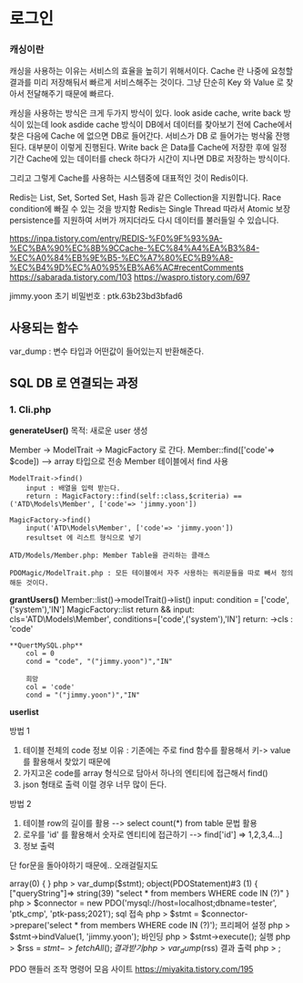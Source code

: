# 로그인

### 캐싱이란

캐싱을 사용하는 이유는 서비스의 효율을 높히기 위해서이다. Cache 란 나중에 요청할 결과를 미리 저장해둬서 빠르게 서비스해주는 것이다. 그냥 단순히 Key 와 Value 로 찾아서 전달해주기 때문에 빠르다.

캐싱을 사용하는 방식은 크게 두가지 방식이 있다. look aside cache, write back 방식이 있는데 
look asdide cache 방식이 DB에서 데이터를 찾아보기 전에 Cache에서 찾은 다음에 Cache 에 없으면 DB로 들어간다. 서비스가 DB 로 들어가는 벙삭욿 잔행된다. 대부분이 이렇게 진행된다.
Write back 은 Data를 Cache에 저장한 후에 일정 기간 Cache에 있는 데이터를 check 하다가 시간이 지나면 DB로 저장하는 방식이다. 

그리고 그렇게 Cache를 사용하는 시스템중에 대표적인 것이 Redis이다. 

Redis는 List, Set, Sorted Set, Hash 등과 같은 Collection을 지원합니다.
Race condition에 빠질 수 있는 것을 방지함
Redis는 Single Thread
따라서 Atomic 보장
persistence를 지원하여 서버가 꺼지더라도 다시 데이터를 불러들일 수 있습니다.

https://inpa.tistory.com/entry/REDIS-%F0%9F%93%9A-%EC%BA%90%EC%8B%9CCache-%EC%84%A4%EA%B3%84-%EC%A0%84%EB%9E%B5-%EC%A7%80%EC%B9%A8-%EC%B4%9D%EC%A0%95%EB%A6%AC#recentComments
https://sabarada.tistory.com/103
https://waspro.tistory.com/697

jimmy.yoon 초기 비밀번호 : ptk.63b23bd3bfad6

## 사용되는 함수

var_dump : 변수 타입과 어떤값이 들어있는지 반환해준다. 

## SQL DB 로 연결되는 과정

### 1. Cli.php

**generateUser()**
목적: 새로운 user 생성

Member -> ModelTrait -> MagicFactory 로 간다.
    Member::find(['code'=> $code]) --> array 타입으로 전송
    Member 테이블에서 find 사용
    
    ModelTrait->find()
        input : 배열을 입력 받는다. 
        return : MagicFactory::find(self::class,$criteria) == ('ATD\Models\Member', ['code'=> 'jimmy.yoon'])

    MagicFactory->find()
        input('ATD\Models\Member', ['code'=> 'jimmy.yoon'])
        resultset 에 리스트 형식으로 넣기

    ATD/Models/Member.php: Member Table을 관리하는 클래스

    PDOMagic/ModelTrait.php : 모든 테이블에서 자주 사용하는 쿼리문들을 따로 빼서 정의해둔 것이다. 

**grantUsers()**
    Member::list()->modelTrait()->list()
        input: condition = ['code',('system'),'IN']
    MagicFactory::list
        return && input: cls='ATD\Models\Member', conditions=['code',('system'),'IN']
        return: 
    ->cls : 'code'

    **QuertMySQL.php**
        col = 0
        cond = "code", "("jimmy.yoon")","IN"

        희망
        col = 'code'
        cond = "("jimmy.yoon")","IN"

**userlist**

방법 1
1. 테이블 전체의 code 정보 
이유 : 기존에는 주로 find 함수를 활용해서 키-> value를 활용해서 찾았기 때문에
2. 가지고온 code를 array 형식으로 담아서 하나의 엔티티에 접근해서 find()
3. json 형태로 출력 이럴 경우 너무 많이 든다.

방법 2
1. 테이블 row의 길이를 활용 --> select count(*) from table 문법 활용 
2. 로우를 'id' 를 활용해서 숫자로 엔티티에 접근하기 --> find['id'] => 1,2,3,4...]
3. 정보 출력

단 for문을 돌아야하기 때문에.. 오래걸릴지도



array(0) {
}
php > var_dump($stmt);
object(PDOStatement)#3 (1) {
  ["queryString"]=>
  string(39) "select * from members WHERE code IN (?)"
}
php > $connector = new PDO('mysql://host=localhost;dbname=tester', 'ptk_cmp', 'ptk-pass;2021'); sql 접속
php > $stmt = $connector->prepare('select * from members WHERE code IN (?)'); 프리페어 설정
php > $stmt->bindValue(1, 'jimmy.yoon'); 바인딩
php > $stmt->execute(); 실행
php > $rss = $stmt->fetchAll(); 결과 받기
php > var_dump($rss) 결과 출력
php > ;

PDO 핸들러 조작 명령어 모음 사이트
https://miyakita.tistory.com/195


